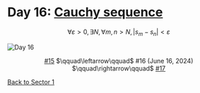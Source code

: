 # Day 16: [Cauchy sequence](https://en.wikipedia.org/wiki/Cauchy_sequence)

$$\forall\varepsilon>0,\exists N,\forall m,n>N,|s_m-s_n|<\varepsilon$$

<picture><img alt="Day 16" src="0016.png"></picture>

<center><a href="0015.html">#15</a> $\qquad\leftarrow\qquad$ #16 (June 16, 2024) $\qquad\rightarrow\qquad$ <a href="0017.html">#17</a></center>

[Back to Sector 1](../0-63.md)